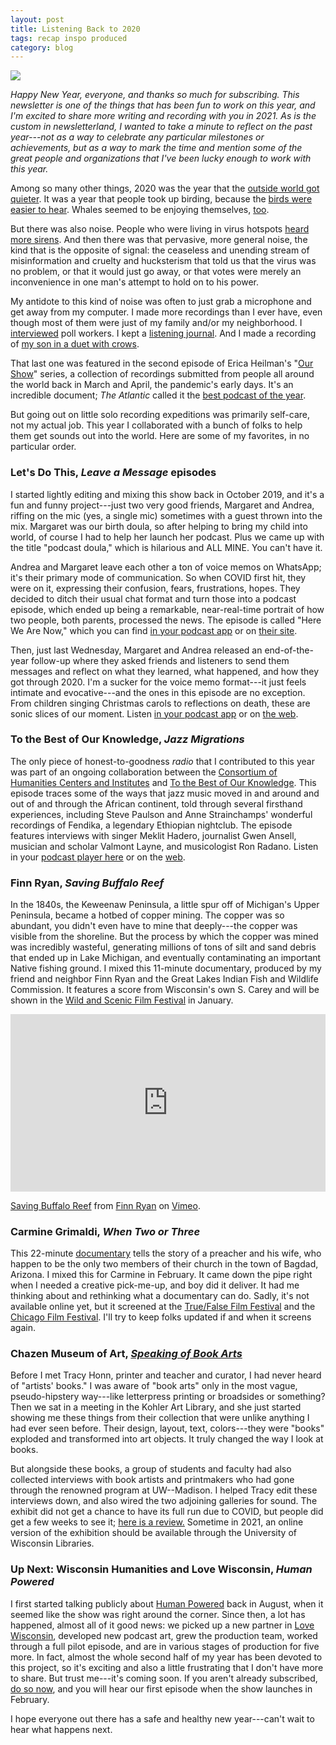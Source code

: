 ```yaml
---
layout: post
title: Listening Back to 2020
tags: recap inspo produced
category: blog
---
```

![](http://field-noise-assets.s3-us-east-2.amazonaws.com/listening-back-window-selfie.jpg)

*Happy New Year, everyone, and thanks so much for subscribing. This newsletter is one of the things that has been fun to work on this year, and I'm excited to share more writing and recording with you in 2021. As is the custom in newsletterland, I wanted to take a minute to reflect on the past year---not as a way to celebrate any particular milestones or achievements, but as a way to mark the time and mention some of the great people and organizations that I've been lucky enough to work with this year.*

Among so many other things, 2020 was the year that the [outside world got quieter](https://www.nationalgeographic.com/science/2020/04/coronavirus-is-quieting-the-world-seismic-data-shows/). It was a year that people took up birding, because the [birds were easier to hear](https://www.npr.org/sections/coronavirus-live-updates/2020/05/06/843271787/do-those-birds-sound-louder-to-you-an-ornithologist-says-youre-just-hearing-thin). Whales seemed to be enjoying themselves, [too](https://www.treehugger.com/whales-reveling-quiet-world-shipping-coronavirus-4859342).

But there was also noise. People who were living in virus hotspots [heard more sirens](https://www.nytimes.com/2020/04/05/arts/music/coronavirus-sirens-music.html). And then there was that pervasive, more general noise, the kind that is the opposite of signal: the ceaseless and unending stream of misinformation and cruelty and hucksterism that told us that the virus was no problem, or that it would just go away, or that votes were merely an inconvenience in one man's attempt to hold on to his power.

My antidote to this kind of noise was often to just grab a microphone and get away from my computer. I made more recordings than I ever have, even though most of them were just of my family and/or my neighborhood. I [interviewed](https://fieldnoise.substack.com/p/listening-to-democracy) poll workers. I kept a [listening journal](https://fieldnoise.substack.com/p/keeping-a-listening-journal). And I made a recording of [my son in a duet with crows](https://www.instagram.com/p/B-FUECuHUfE/).

That last one was featured in the second episode of Erica Heilman's "[Our Show](https://rumblestripvermont.com/2020/03/our-show-two/)" series, a collection of recordings submitted from people all around the world back in March and April, the pandemic's early days. It's an incredible document; *The Atlantic* called it the [best podcast of the year](https://www.theatlantic.com/culture/archive/2020/12/50-best-podcasts-2020/617486/).

But going out on little solo recording expeditions was primarily self-care, not my actual job. This year I collaborated with a bunch of folks to help them get sounds out into the world. Here are some of my favorites, in no particular order.

### Let's Do This, *Leave a Message* episodes

I started lightly editing and mixing this show back in October 2019, and it\'s a fun and funny project---just two very good friends, Margaret and Andrea, riffing on the mic (yes, a single mic) sometimes with a guest thrown into the mix. Margaret was our birth doula, so after helping to bring my child into world, of course I had to help her launch her podcast. Plus we came up with the title "podcast doula," which is hilarious and ALL MINE. You can't have it.

Andrea and Margaret leave each other a ton of voice memos on WhatsApp; it's their primary mode of communication. So when COVID first hit, they were on it, expressing their confusion, fears, frustrations, hopes. They decided to ditch their usual chat format and turn those into a podcast episode, which ended up being a remarkable, near-real-time portrait of how two people, both parents, processed the news. The episode is called "Here We Are Now," which you can find [in your podcast app](https://pod.link/1481788916/episode/OGJjM2M4YTEtZjgyNS00NDE5LWIxNTQtNDdiZWY5YmRmM2Y1) or on [their site](https://anchor.fm/LETSDOTHISPODCAST/episodes/Leave-A-Message-Here-We-Are-Now-ecgde6).

Then, just last Wednesday, Margaret and Andrea released an end-of-the-year follow-up where they asked friends and listeners to send them messages and reflect on what they learned, what happened, and how they got through 2020. I'm a sucker for the voice memo format---it just feels intimate and evocative---and the ones in this episode are no exception. From children singing Christmas carols to reflections on death, these are sonic slices of our moment. Listen [in your podcast app](https://pod.link/1481788916/episode/YzIyZjQ2OGItZGY3YS00ZjAyLTkwZGMtNzY1ZmEyNmE3YTcy) or on [the web](https://anchor.fm/LETSDOTHISPODCAST/episodes/LEAVE-A-MESSAGE-RESILIENCE-eo9fmn).

### To the Best of Our Knowledge, *Jazz Migrations*

The only piece of honest-to-goodness *radio* that I contributed to this year was part of an ongoing collaboration between the [Consortium of Humanities Centers and Institutes](https://chcinetwork.org/) and [To the Best of Our Knowledge](https://www.ttbook.org/). This episode traces some of the ways that jazz music moved in and around and out of and through the African continent, told through several firsthand experiences, including Steve Paulson and Anne Strainchamps' wonderful recordings of Fendika, a legendary Ethiopian nightclub. The episode features interviews with singer Meklit Hadero, journalist Gwen Ansell, musician and scholar Valmont Layne, and musicologist Ron Radano. Listen in your [podcast player here](https://pod.link/471896367/episode/cHJ4XzEyMF85ODYyMWUzYi01MDRiLTRhMjQtOWY1Ni0yYWUzOTZmYjBlMjA=) or on the [web](https://www.ttbook.org/show/jazz-migrations).

### Finn Ryan, *Saving Buffalo Reef*

In the 1840s, the Keweenaw Peninsula, a little spur off of Michigan's Upper Peninsula, became a hotbed of copper mining. The copper was so abundant, you didn't even have to mine that deeply---the copper was visible from the shoreline. But the process by which the copper was mined was incredibly wasteful, generating millions of tons of silt and sand debris that ended up in Lake Michigan, and eventually contaminating an important Native fishing ground. I mixed this 11-minute documentary, produced by my friend and neighbor Finn Ryan and the Great Lakes Indian Fish and Wildlife Commission. It features a score from Wisconsin's own S. Carey and will be shown in the [Wild and Scenic Film Festival](https://wsff.eventive.org/welcome) in January.

<div style="padding:56.25% 0 0 0;position:relative;"><iframe src="https://player.vimeo.com/video/426391352?color=ffffff&title=0&byline=0&portrait=0" style="position:absolute;top:0;left:0;width:100%;height:100%;" frameborder="0" allow="autoplay; fullscreen; picture-in-picture" allowfullscreen></iframe></div><script src="https://player.vimeo.com/api/player.js"></script>
<p><a href="https://vimeo.com/426391352">Saving Buffalo Reef</a> from <a href="https://vimeo.com/finnryan">Finn Ryan</a> on <a href="https://vimeo.com">Vimeo</a>.</p>

### Carmine Grimaldi, *When Two or Three*

This 22-minute [documentary](http://carminegrimaldi.net/when-two-or-three.html) tells the story of a preacher and his wife, who happen to be the only two members of their church in the town of Bagdad, Arizona. I mixed this for Carmine in February. It came down the pipe right when I needed a creative pick-me-up, and boy did it deliver. It had me thinking about and rethinking what a documentary can do. Sadly, it\'s not available online yet, but it screened at the [True/False Film Festival](https://truefalse.org/) and the [Chicago Film Festival](https://www.chicagofilmfestival.com/festival/). I'll try to keep folks updated if and when it screens again.

### Chazen Museum of Art, *[Speaking of Book Arts](https://chazen.wisc.edu/exhibitions/speaking-of-book-arts-oral-histories-from-uw-madison/)*

Before I met Tracy Honn, printer and teacher and curator, I had never heard of "artists' books." I was aware of "book arts" only in the most vague, pseudo-hipstery way---like letterpress printing or broadsides or something? Then we sat in a meeting in the Kohler Art Library, and she just started showing me these things from their collection that were unlike anything I had ever seen before. Their design, layout, text, colors---they were "books" exploded and transformed into art objects. It truly changed the way I look at books.

But alongside these books, a group of students and faculty had also collected interviews with book artists and printmakers who had gone through the renowned program at UW--Madison. I helped Tracy edit these interviews down, and also wired the two adjoining galleries for sound. The exhibit did not get a chance to have its full run due to COVID, but people did get a few weeks to see it; [here is a review.](https://isthmus.com/arts/chazen-speaking-of-book-arts/) Sometime in 2021, an online version of the exhibition should be available through the University of Wisconsin Libraries.

### Up Next: Wisconsin Humanities and Love Wisconsin, *Human Powered*

I first started talking publicly about [Human Powered](/human-powered) back in August, when it seemed like the show was right around the corner. Since then, a lot has happened, almost all of it good news: we picked up a new partner in [Love Wisconsin](https://www.lovewi.com/), developed new podcast art, grew the production team, worked through a full pilot episode, and are in various stages of production for five more. In fact, almost the whole second half of my year has been devoted to this project, so it's exciting and also a little frustrating that I don't have more to share. But trust me---it's coming soon. If you aren't already subscribed, [do so now](https://pod.link/human-powered), and you will hear our first episode when the show launches in February.

I hope everyone out there has a safe and healthy new year---can't wait to hear what happens next.



